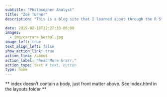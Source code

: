 ```yaml
---
subtitle: "Philosopher Analyst"
title: "Zoë Turner"
description: "This is a blog site that I learned about through the R Studio 2021 Diversity scholarship [workshop](https://iyo-rstudio-global.netlify.app/) with Alison Hill. Image from [Wikimedia](https://commons.wikimedia.org/wiki/File:Carrara_Herbal04.jpg)"

date: 2019-02-18T12:27:33-06:00
images:
  - img/carrara_herbal.jpg
image_left: true
text_align_left: false
show_action_link: true
action_link: /about
action_label: "Read More &rarr;"
action_type: text # text, button
type: home
---
```


** index doesn't contain a body, just front matter above.
See index.html in the layouts folder **
